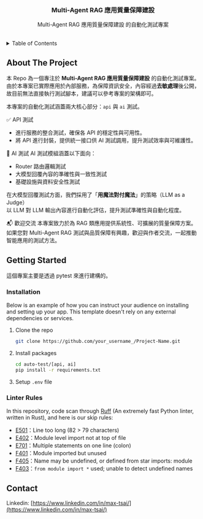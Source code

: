 <!-- PROJECT LOGO -->
<br />
<div align="center">

  <h3 align="center">Multi-Agent RAG 應用質量保障建設</h3>

  <p align="center">
    Multi-Agent RAG 應用質量保障建設 的自動化測試專案
    <br />
    <br />
  </p>
</div>

<!-- TABLE OF CONTENTS -->
<details>
  <summary>Table of Contents</summary>
  <ol>
    <li>
      <a href="#about-the-project">About The Project</a>
    </li>
    <li>
      <a href="#getting-started">Getting Started</a>
      <ul>
        <li><a href="#installation">Installation</a></li>
        <li><a href="#Linter Rules">Linter Rules</a></li>
      </ul>
    </li>
    <li><a href="#contact">Contact</a></li>
  </ol>
</details>



<!-- ABOUT THE PROJECT -->
## About The Project
本 Repo 為一個專注於 **Multi-Agent RAG 應用質量保障建設** 的自動化測試專案。  
由於本專案已實際應用於內部服務，為保障資訊安全，內容經過**去敏處理**後公開，故目前無法直接執行測試腳本，建議可以參考專案的架構即可。

本專案的自動化測試涵蓋兩大核心部分：`api` 與 `ai` 測試。

✅ API 測試
- 進行服務的整合測試，確保各 API 的穩定性與可用性。
- 將 API 進行封裝，提供統一接口供 AI 測試調用，提升測試效率與可維護性。

🤖 AI 測試
AI 測試模組涵蓋以下面向：
- Router 路由邏輯測試
- 大模型回覆內容的準確性與一致性測試
- 基礎設施與資料安全性測試

在大模型回覆測試方面，我們採用了「**用魔法對付魔法**」的策略（LLM as a Judge）  
以 LLM 對 LLM 輸出內容進行自動化評估，提升測試準確性與自動化程度。

📬 歡迎交流
本專案致力於為 RAG 類應用提供系統性、可擴展的質量保障方案。  
如果您對 Multi-Agent RAG 測試與品質保障有興趣，歡迎與作者交流，一起推動智能應用的測試方法。

<!-- GETTING STARTED -->
## Getting Started
這個專案主要是透過 pytest 來進行建構的。

### Installation

Below is an example of how you can instruct your audience on installing and setting up your app. This template doesn't rely on any external dependencies or services.

1. Clone the repo
   ```sh
   git clone https://github.com/your_username_/Project-Name.git
   ```
2. Install packages
   ```sh
   cd auto-test/[api, ai]
   pip install -r requirements.txt
   ```
 3. Setup `.env` file


### Linter Rules
In this repository, code scan through [Ruff](https://beta.ruff.rs/docs/) (An extremely fast Python linter, written in Rust), and here is our skip rules:
* [E501](https://www.flake8rules.com/rules/E501.html)：Line too long (82 > 79 characters)
* [E402](https://www.flake8rules.com/rules/E402.html)：Module level import not at top of file
* [E701](https://www.flake8rules.com/rules/E701.html)：Multiple statements on one line (colon)
* [F401](https://www.flake8rules.com/rules/F401.html)：Module imported but unused
* [F405](https://www.flake8rules.com/rules/F405.html)：Name may be undefined, or defined from star imports: module
* [F403](https://www.flake8rules.com/rules/F403.html)：`from module import *` used; unable to detect undefined names

<!-- CONTACT -->
## Contact

Linkedin: [https://www.linkedin.com/in/max-tsai/](https://www.linkedin.com/in/max-tsai/)
